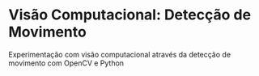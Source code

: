 # Visão Computacional: Detecção de Movimento

Experimentação com visão computacional através da detecção de movimento com OpenCV e Python